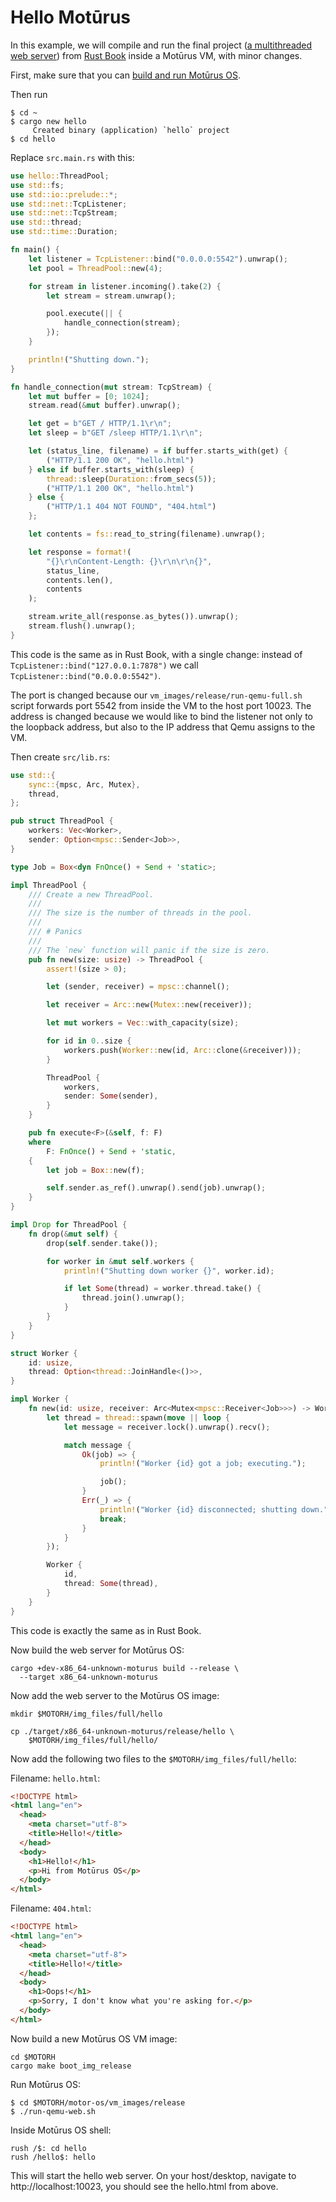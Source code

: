 # Hello Motūrus

In this example, we will compile and run the final project
([a multithreaded web server](https://doc.rust-lang.org/book/ch20-00-final-project-a-web-server.html))
from [Rust Book](https://doc.rust-lang.org/book/title-page.html) inside a Motūrus VM, with minor changes.

First, make sure that you can [build and run Motūrus OS](https://github.com/moturus/motor-os/blob/main/docs/build.md).

Then run

```
$ cd ~
$ cargo new hello
     Created binary (application) `hello` project
$ cd hello
```

Replace ```src.main.rs``` with this:

```Rust
use hello::ThreadPool;
use std::fs;
use std::io::prelude::*;
use std::net::TcpListener;
use std::net::TcpStream;
use std::thread;
use std::time::Duration;

fn main() {
    let listener = TcpListener::bind("0.0.0.0:5542").unwrap();
    let pool = ThreadPool::new(4);

    for stream in listener.incoming().take(2) {
        let stream = stream.unwrap();

        pool.execute(|| {
            handle_connection(stream);
        });
    }

    println!("Shutting down.");
}

fn handle_connection(mut stream: TcpStream) {
    let mut buffer = [0; 1024];
    stream.read(&mut buffer).unwrap();

    let get = b"GET / HTTP/1.1\r\n";
    let sleep = b"GET /sleep HTTP/1.1\r\n";

    let (status_line, filename) = if buffer.starts_with(get) {
        ("HTTP/1.1 200 OK", "hello.html")
    } else if buffer.starts_with(sleep) {
        thread::sleep(Duration::from_secs(5));
        ("HTTP/1.1 200 OK", "hello.html")
    } else {
        ("HTTP/1.1 404 NOT FOUND", "404.html")
    };

    let contents = fs::read_to_string(filename).unwrap();

    let response = format!(
        "{}\r\nContent-Length: {}\r\n\r\n{}",
        status_line,
        contents.len(),
        contents
    );

    stream.write_all(response.as_bytes()).unwrap();
    stream.flush().unwrap();
}
```

This code is the same as in Rust Book, with a single change: instead of
```TcpListener::bind("127.0.0.1:7878")``` we call ```TcpListener::bind("0.0.0.0:5542")```.

The port is changed because our ```vm_images/release/run-qemu-full.sh``` script
forwards port 5542 from inside the VM to the host port 10023. The address is
changed because we would like to bind the listener not only to the loopback
address, but also to the IP address that Qemu assigns to the VM.

Then create ```src/lib.rs```:

```Rust
use std::{
    sync::{mpsc, Arc, Mutex},
    thread,
};

pub struct ThreadPool {
    workers: Vec<Worker>,
    sender: Option<mpsc::Sender<Job>>,
}

type Job = Box<dyn FnOnce() + Send + 'static>;

impl ThreadPool {
    /// Create a new ThreadPool.
    ///
    /// The size is the number of threads in the pool.
    ///
    /// # Panics
    ///
    /// The `new` function will panic if the size is zero.
    pub fn new(size: usize) -> ThreadPool {
        assert!(size > 0);

        let (sender, receiver) = mpsc::channel();

        let receiver = Arc::new(Mutex::new(receiver));

        let mut workers = Vec::with_capacity(size);

        for id in 0..size {
            workers.push(Worker::new(id, Arc::clone(&receiver)));
        }

        ThreadPool {
            workers,
            sender: Some(sender),
        }
    }

    pub fn execute<F>(&self, f: F)
    where
        F: FnOnce() + Send + 'static,
    {
        let job = Box::new(f);

        self.sender.as_ref().unwrap().send(job).unwrap();
    }
}

impl Drop for ThreadPool {
    fn drop(&mut self) {
        drop(self.sender.take());

        for worker in &mut self.workers {
            println!("Shutting down worker {}", worker.id);

            if let Some(thread) = worker.thread.take() {
                thread.join().unwrap();
            }
        }
    }
}

struct Worker {
    id: usize,
    thread: Option<thread::JoinHandle<()>>,
}

impl Worker {
    fn new(id: usize, receiver: Arc<Mutex<mpsc::Receiver<Job>>>) -> Worker {
        let thread = thread::spawn(move || loop {
            let message = receiver.lock().unwrap().recv();

            match message {
                Ok(job) => {
                    println!("Worker {id} got a job; executing.");

                    job();
                }
                Err(_) => {
                    println!("Worker {id} disconnected; shutting down.");
                    break;
                }
            }
        });

        Worker {
            id,
            thread: Some(thread),
        }
    }
}
```

This code is exactly the same as in Rust Book.

Now build the web server for Motūrus OS:

```
cargo +dev-x86_64-unknown-moturus build --release \
  --target x86_64-unknown-moturus
```

Now add the web server to the Motūrus OS image:

```
mkdir $MOTORH/img_files/full/hello

cp ./target/x86_64-unknown-moturus/release/hello \
    $MOTORH/img_files/full/hello/

```

Now add the following two files to the ```$MOTORH/img_files/full/hello```:

Filename: ```hello.html```:

```html
<!DOCTYPE html>
<html lang="en">
  <head>
    <meta charset="utf-8">
    <title>Hello!</title>
  </head>
  <body>
    <h1>Hello!</h1>
    <p>Hi from Motūrus OS</p>
  </body>
</html>
```

Filename: ```404.html```:

```html
<!DOCTYPE html>
<html lang="en">
  <head>
    <meta charset="utf-8">
    <title>Hello!</title>
  </head>
  <body>
    <h1>Oops!</h1>
    <p>Sorry, I don't know what you're asking for.</p>
  </body>
</html>
```

Now build a new Motūrus OS VM image:

```
cd $MOTORH
cargo make boot_img_release
```

Run Motūrus OS:

```
$ cd $MOTORH/motor-os/vm_images/release
$ ./run-qemu-web.sh
```

Inside Motūrus OS shell:

```
rush /$: cd hello
rush /hello$: hello
```

This will start the hello web server. On your host/desktop, navigate to
http://localhost:10023, you should see the hello.html from above.